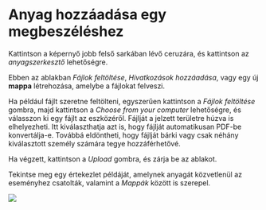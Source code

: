 # Anyag hozzáadása egy megbeszéléshez

Kattintson a képernyő jobb felső sarkában lévő ceruzára, és kattintson az _anyagszerkesztő_ lehetőségre.

Ebben az ablakban _Fájlok feltöltése_, _Hivatkozások hozzáadása_, vagy egy új **mappa** létrehozása, amelybe a fájlokat felveszi.

Ha például fájlt szeretne feltölteni, egyszerűen kattintson a _Fájlok feltöltése_ gombra, majd kattintson a _Choose from your computer_ lehetőségre, és válasszon ki egy fájlt az eszközéről. Fájlját a jelzett területre húzva is elhelyezheti. Itt kiválaszthatja azt is, hogy fájlját automatikusan PDF-be konvertálja-e. Továbbá eldöntheti, hogy fájlját bárki vagy csak néhány kiválasztott személy számára tegye hozzáférhetővé.

Ha végzett, kattintson a _Upload_ gombra, és zárja be az ablakot.

Tekintse meg egy értekezlet példáját, amelynek anyagát közvetlenül az eseményhez csatolták, valamint a _Mappák_ között is szerepel.

![](../assets/with-folders-material-meeting.png)